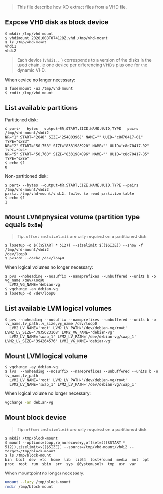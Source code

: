 > This file describe how XO extract files from a VHD file.

## Expose VHD disk as block device

```console
$ mkdir /tmp/vhd-mount
$ vhdimount 20201008T074128Z.vhd /tmp/vhd-mount
$ ls /tmp/vhd-mount
vhdi1
vhdi2
```

> Each device (`vhdi1`, …) corresponds to a version of the disks in the used chain, ie one device per differencing VHDs plus one for the dynamic VHD.

When device no longer necessary:

```console
$ fusermount -uz /tmp/vhd-mount
$ rmdir /tmp/vhd-mount
```

## List available partitions

Partitioned disk:

```console
$ partx --bytes --output=NR,START,SIZE,NAME,UUID,TYPE --pairs /tmp/vhd-mount/vhdi2
NR="1" START="2048" SIZE="254803968" NAME="" UUID="c8d70417-01" TYPE="0x83"
NR="2" START="501758" SIZE="8331985920" NAME="" UUID="c8d70417-02" TYPE="0x5"
NR="5" START="501760" SIZE="8331984896" NAME="" UUID="c8d70417-05" TYPE="0x8e"
$ echo $?
0
```

Non-partitioned disk:

```console
$ partx --bytes --output=NR,START,SIZE,NAME,UUID,TYPE --pairs /tmp/vhd-mount/vhdi2
partx: /tmp/vhd-mount/vhdi2: failed to read partition table
$ echo $?
1
```

## Mount LVM physical volume (partition type equals `0x8e`)

> Tip: `offset` and `sizelimit` are only required on a partitioned disk

```console
$ losetup -o $(($START * 512)) --sizelimit $(($SIZE)) --show -f /tmp/vhd-mount/vhdi2
/dev/loop0
$ pvscan --cache /dev/loop0
```

When logical volumes no longer necessary:

```console
$ pvs --noheading --nosuffix --nameprefixes --unbuffered --units b -o vg_name /dev/loop0
  LVM2_VG_NAME='debian-vg'
$ vgchange -an debian-vg
$ losetup -d /dev/loop0
```

## List available LVM logical volumes

```console
$ pvs --noheading --nosuffix --nameprefixes --unbuffered --units b -o lv_name,lv_path,lv_size,vg_name /dev/loop0
  LVM2_LV_NAME='root' LVM2_LV_PATH='/dev/debian-vg/root' LVM2_LV_SIZE='7935623168' LVM2_VG_NAME='debian-vg'
  LVM2_LV_NAME='swap_1' LVM2_LV_PATH='/dev/debian-vg/swap_1' LVM2_LV_SIZE='394264576' LVM2_VG_NAME='debian-vg'
```

## Mount LVM logical volume

```console
$ vgchange -ay debian-vg
$ lvs  --noheading --nosuffix --nameprefixes --unbuffered --units b -o lv_name,lv_path
  LVM2_LV_NAME='root' LVM2_LV_PATH='/dev/debian-vg/root'
  LVM2_LV_NAME='swap_1' LVM2_LV_PATH='/dev/debian-vg/swap_1'
```

When logical volume no longer necessary:

```sh
vgchange -an debian-vg
```

## Mount block device

> Tip: `offset` and `sizelimit` are only required on a partitioned disk

```console
$ mkdir /tmp/block-mount
$ mount --options=loop,ro,norecovery,offset=$(($START * 512)),sizelimit=$(($SIZE)) --source=/tmp/vhd-mount/vhdi2 --target=/tmp/block-mount
$ ls /tmp/block-mount
bin  boot  dev	etc  home  lib	lib64  lost+found  media  mnt  opt  proc  root	run  sbin  srv	sys  @System.solv  tmp	usr  var
```

When mountpoint no longer necessary:

```sh
umount --lazy /tmp/block-mount
rmdir /tmp/block-mount
```
